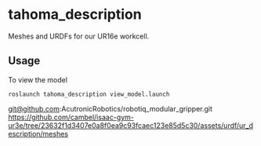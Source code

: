 # tahoma_description

Meshes and URDFs for our UR16e workcell.

## Usage

To view the model

    roslaunch tahoma_description view_model.launch


git@github.com:AcutronicRobotics/robotiq_modular_gripper.git
https://github.com/cambel/isaac-gym-ur3e/tree/23632f1d3407e0a8f0ea9c93fcaec123e85d5c30/assets/urdf/ur_description/meshes